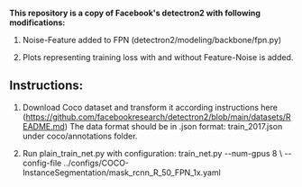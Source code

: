 **This repository is a copy of Facebook's detectron2 with following modifications:**

1. Noise-Feature added to FPN (detectron2/modeling/backbone/fpn.py)

2. Plots representing training loss with and without Feature-Noise is added.

## Instructions:

1. Download Coco dataset and transform it according instructions here (https://github.com/facebookresearch/detectron2/blob/main/datasets/README.md)
The data format should be in .json format: train_2017.json under coco/annotations folder.

2. Run plain_train_net.py with configuration:
train_net.py --num-gpus 8 \ --config-file ../configs/COCO-InstanceSegmentation/mask_rcnn_R_50_FPN_1x.yaml